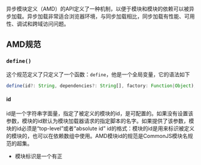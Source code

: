 异步模块定义（AMD）的API定义了一种机制，以便于模块和模块的依赖可以被异步加载。异步加载非常适合浏览器环境，与同步加载相比，同步加载有性能、可用性、调试和跨域访问问题。

## AMD规范
### `define()`
这个规范定义了只定义了一个函数：`define`，他是一个全局变量，它的语法如下
```js
define(id?: String, dependencies?: String[], factory: Function|Object);
```

#### id
id是一个字符串字面量，指定了被定义的模块的id，是可配置的。如果没有设置该参数，模块的id默认为模块加载器请求的指定脚本的名字。如果提供了该参数，模块的id必须是“top-level”或者“absolute id”
id的格式：模块的id是用来标识被定义的模块的，也可以在依赖数组中使用。AMD模块id的规范是CommonJS模块名规范的超集。
  - 模块标识是一个有正
